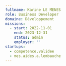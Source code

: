 ```yaml
---
fullname: Karine LE MENES
role: Business Developer
domaine: Développement
missions:
  - start: 2022-11-01
    end: 2023-12-31
    status: admin
    employer: ''
startups:
  - competence.validee
  - mes.aides.a.lembauche
---
```




